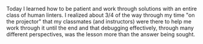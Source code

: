 Today I learned how to be patient and work through solutions with an entire class of human linters.  I realized about 3/4 of the way through my time "on the projector" that my classmates (and instructors) were there to help me work through it until the end and that debugging effectively, through many different perspectives, was the lesson more than the answer being sought.
